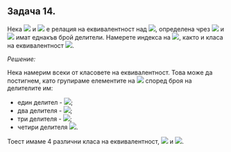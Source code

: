 ## Задача 14.

Нека <img src="https://latex.codecogs.com/svg.latex?\Large&space;A=\{1,2,3,4,5,6,7,8,9,10\}"> и <img src="https://latex.codecogs.com/svg.latex?\Large&space;R"> е релация на еквивалентност над <img src="https://latex.codecogs.com/svg.latex?\Large&space;A">, определена чрез <img src="https://latex.codecogs.com/svg.latex?\Large&space;nRm\Leftrightarrow{\;}n"> и <img src="https://latex.codecogs.com/svg.latex?\Large&space;m"> имат еднакъв брой делители. Намерете индекса на <img src="https://latex.codecogs.com/svg.latex?\Large&space;R{\;}(I_R)">, както и класа на еквивалентност <img src="https://latex.codecogs.com/svg.latex?\Large&space;[6]_R">.

*Решение:*

Нека намерим всеки от класовете на еквивалентност. Това може да постигнем, като групираме елементите на <img src="https://latex.codecogs.com/svg.latex?\Large&space;A"> според броя на делителите им:
- един делител - <img src="https://latex.codecogs.com/svg.latex?\Large&space;\{1\}">;
- два делителя - <img src="https://latex.codecogs.com/svg.latex?\Large&space;\{2,3,5,7\}">;
- три делителя - <img src="https://latex.codecogs.com/svg.latex?\Large&space;\{4,9\}">;
- четири делителя <img src="https://latex.codecogs.com/svg.latex?\Large&space;\{6,8,10\}">.

Тоест имаме 4 различни класа на еквивалентност, <img src="https://latex.codecogs.com/svg.latex?\Large&space;I_R=4"> и <img src="https://latex.codecogs.com/svg.latex?\Large&space;[6]_R=\{6,8,10\}">.
